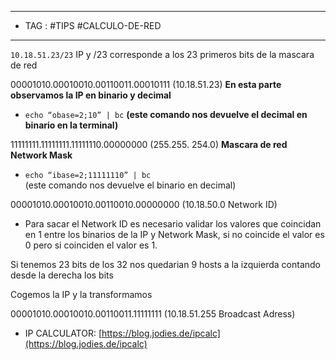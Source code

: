
--- 
- TAG : #TIPS #CALCULO-DE-RED
----
`10.18.51.23/23` IP y /23 corresponde a los 23 primeros bits de la mascara de red

00001010.00010010.00110011.00010111 (10.18.51.23) **En esta parte observamos la IP en binario y decimal**

- `echo “obase=2;10” | bc` **(este comando nos devuelve el decimal en binario en la terminal)**

11111111.11111111.11111110.00000000 (255.255. 254.0) **Mascara de red Network Mask**

- `echo “ibase=2;11111110” | bc`  
    (este comando nos devuelve el binario en decimal)

00001010.00010010.00110010.00000000 (10.18.50.0 Network ID)

- Para sacar el Network ID es necesario validar los valores que coincidan en 1 entre los binarios de la IP y Network Mask, si no coincide el valor es 0 pero si coinciden el valor es 1.

Si tenemos 23 bits de los 32 nos quedarian 9 hosts a la izquierda contando desde la derecha los bits

Cogemos la IP y la transformamos

00001010.00010010.00110011.11111111 (10.18.51.255 Broadcast Adress)

- IP CALCULATOR: [https://blog.jodies.de/ipcalc](https://blog.jodies.de/ipcalc)